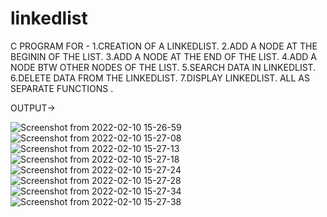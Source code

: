 # linkedlist
C PROGRAM FOR -
1.CREATION OF A LINKEDLIST.
2.ADD A NODE AT THE BEGININ OF THE LIST.
3.ADD A NODE AT THE END OF THE LIST.
4.ADD A NODE BTW OTHER NODES OF THE LIST.
5.SEARCH DATA IN LINKEDLIST.
6.DELETE DATA FROM THE LINKEDLIST.
7.DISPLAY LINKEDLIST.
ALL AS SEPARATE FUNCTIONS .



OUTPUT->

![Screenshot from 2022-02-10 15-26-59](https://user-images.githubusercontent.com/83550433/153383415-b61be5b6-d934-4ee5-929f-9e1cbabc6273.png)
![Screenshot from 2022-02-10 15-27-08](https://user-images.githubusercontent.com/83550433/153383431-583473e1-6239-42dd-9e43-b50c94cffe67.png)
![Screenshot from 2022-02-10 15-27-13](https://user-images.githubusercontent.com/83550433/153383436-e95ea88b-0812-442c-90a8-e9891e3be462.png)
![Screenshot from 2022-02-10 15-27-18](https://user-images.githubusercontent.com/83550433/153383449-804e681e-18fa-457e-8d31-67492fb63f80.png)
![Screenshot from 2022-02-10 15-27-24](https://user-images.githubusercontent.com/83550433/153383452-a56f452b-ad70-4b1e-a291-16a4db30e39a.png)
![Screenshot from 2022-02-10 15-27-28](https://user-images.githubusercontent.com/83550433/153383455-5656b0dc-c96b-46d7-9eb0-3909081318f7.png)
![Screenshot from 2022-02-10 15-27-34](https://user-images.githubusercontent.com/83550433/153383459-30dfe832-a233-439d-9d3c-9dc2f0df5e48.png)
![Screenshot from 2022-02-10 15-27-38](https://user-images.githubusercontent.com/83550433/153383467-b20888bd-5655-4709-9d5f-fc770206f807.png)
